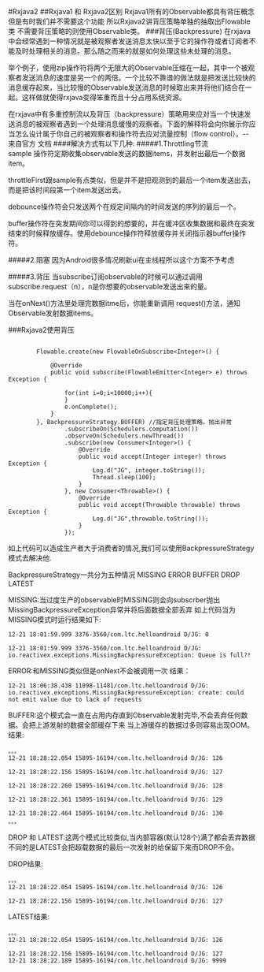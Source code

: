 #Rxjava2
##Rxjava1 和 Rxjava2区别
Rxjava1所有的Observable都具有背压概念 但是有时我们并不需要这个功能 所以Rxjava2讲背压策略单独的抽取出Flowable类 不需要背压策略的则使用Observable类。
###背压(Backpressure)
在rxjava中会经常遇到一种情况就是被观察者发送消息太快以至于它的操作符或者订阅者不能及时处理相关的消息。那么随之而来的就是如何处理这些未处理的消息。

举个例子，使用zip操作符将两个无限大的Observable压缩在一起，其中一个被观察者发送消息的速度是另一个的两倍。一个比较不靠谱的做法就是把发送比较快的消息缓存起来，当比较慢的Observable发送消息的时候取出来并将他们结合在一起。这样做就使得rxjava变得笨重而且十分占用系统资源。

在rxjava中有多重控制流以及背压（backpressure）策略用来应对当一个快速发送消息的被观察者遇到一个处理消息缓慢的观察者。下面的解释将会向你展示你应当怎么设计属于你自己的被观察者和操作符去应对流量控制（flow control）。--来自官方 文档
####解决方式有以下几种:
#####1.Throttling节流  
sample 操作符定期收集observable发送的数据items，并发射出最后一个数据item。 
 
 throttleFirst跟sample有点类似，但是并不是把观测到的最后一个item发送出去，而是把该时间段第一个item发送出去。
   
debounce操作符会只发送两个在规定间隔内的时间发送的序列的最后一个。 

buffer操作符在突发期间你可以得到的想要的，并在缓冲区收集数据和最终在突发结束的时候释放缓存。使用debounce操作符释放缓存并关闭指示器buffer操作符。


#####2.阻塞
因为Android很多情况刷新ui在主线程所以这个方案不予考虑

#####3.背压
当subscribe订阅observable的时候可以通过调用subscribe.request（n），n是你想要的observable发送出来的量。

当在onNext()方法里处理完数据itme后，你能重新调用 request()方法，通知Observable发射数据items。

###Rxjava2使用背压

```
   
        Flowable.create(new FlowableOnSubscribe<Integer>() {

            @Override
            public void subscribe(FlowableEmitter<Integer> e) throws Exception {

                for(int i=0;i<10000;i++){
                }
                e.onComplete();
            }
        }, BackpressureStrategy.BUFFER) //指定背压处理策略，抛出异常
                .subscribeOn(Schedulers.computation())
                .observeOn(Schedulers.newThread())
                .subscribe(new Consumer<Integer>() {
                    @Override
                    public void accept(Integer integer) throws Exception {
                        Log.d("JG", integer.toString());
                        Thread.sleep(100);
                    }
                }, new Consumer<Throwable>() {
                    @Override
                    public void accept(Throwable throwable) throws Exception {
                        Log.d("JG",throwable.toString());
                    }
                });
```
如上代码可以造成生产者大于消费者的情况,我们可以使用BackpressureStrategy模式去解决他. 

BackpressureStrategy一共分为五种情况 MISSING ERROR BUFFER DROP LATEST  

MISSING:当过度生产的observable时MISSING则会向subscrber抛出MissingBackpressureException异常并将后面数据全部丢弃 如上代码当为MISSING模式时运行结果如下:

```
12-21 18:01:59.999 3376-3560/com.ltc.helloandroid D/JG: 0

12-21 18:01:59.999 3376-3560/com.ltc.helloandroid D/JG: io.reactivex.exceptions.MissingBackpressureException: Queue is full?!
```
ERROR:和MISSING类似但是onNext不会被调用一次 结果：

```
12-21 18:06:38.438 11098-11481/com.ltc.helloandroid D/JG: io.reactivex.exceptions.MissingBackpressureException: create: could not emit value due to lack of requests

```
BUFFER:这个模式会一直在占用内存直到Observable发射完毕,不会丢弃任何数据。会把上游发射的数据全部缓存下来 当上游缓存的数据过多则容易出现OOM。 结果:

```
。。。
12-21 18:28:22.054 15895-16194/com.ltc.helloandroid D/JG: 126

12-21 18:28:22.156 15895-16194/com.ltc.helloandroid D/JG: 127 

12-21 18:28:22.260 15895-16194/com.ltc.helloandroid D/JG: 128 

12-21 18:28:22.361 15895-16194/com.ltc.helloandroid D/JG: 129

12-21 18:28:22.464 15895-16194/com.ltc.helloandroid D/JG: 130
。。。
```
DROP 和 LATEST:这两个模式比较类似,当内部容器(默认128个)满了都会丢弃数据不同的是LATEST会把超载数据的最后一次发射的给保留下来而DROP不会。

DROP结果:

```
。。。
12-21 18:28:22.054 15895-16194/com.ltc.helloandroid D/JG: 126

12-21 18:28:22.156 15895-16194/com.ltc.helloandroid D/JG: 127 
```
LATEST结果:

```
。。。
12-21 18:28:22.054 15895-16194/com.ltc.helloandroid D/JG: 126

12-21 18:28:22.156 15895-16194/com.ltc.helloandroid D/JG: 127 
12-21 18:28:22.189 15895-16194/com.ltc.helloandroid D/JG: 9999

```








